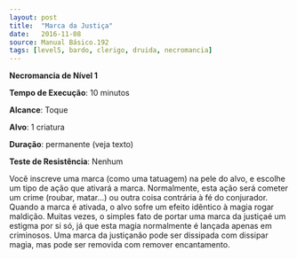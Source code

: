 ```yaml
---
layout: post
title:  "Marca da Justiça"
date:   2016-11-08
source: Manual Básico.192
tags: [level5, bardo, clerigo, druida, necromancia]
---
```


**Necromancia de Nível 1**

**Tempo de Execução**: 10 minutos

**Alcance**: Toque

**Alvo**: 1 criatura

**Duração**: permanente (veja texto)

**Teste de Resistência**: Nenhum

Você inscreve uma marca (como uma tatuagem) na pele do alvo, e escolhe um tipo de ação que ativará a marca. 
Normalmente, esta ação será cometer um crime (roubar, matar...) ou outra coisa contrária à fé do conjurador. Quando a marca é ativada, o alvo sofre um efeito idêntico à magia rogar maldição.
Muitas vezes, o simples fato de portar uma marca da justiçaé um estigma por si só, já que esta magia normalmente é lançada apenas em criminosos.
Uma marca da justiçanão pode ser dissipada com dissipar magia, mas pode ser removida com remover encantamento.